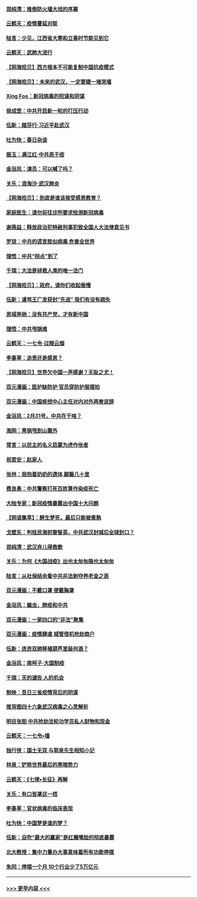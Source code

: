 #### [郑纯清：推倒防火墙大戏的序幕](../pages/nsc993/n11940838.md?t=03151002) 
#### [云鹤天：疫情蔓延对联](../pages/nsc993/n11940579.md?t=03151002) 
#### [陆言：少见，江西省大寒和立春时节能见到它](../pages/nsc993/n11939983.md?t=03151002) 
#### [云鹤天：武肺大流行](../pages/nsc993/n11939902.md?t=03151002) 
#### [【网海拾贝】西方根本不可能复制中国抗疫模式](../pages/nsc993/n11939725.md?t=03151002) 
#### [【网海拾贝】：未来的武汉，一定要建一堵哭墙](../pages/nsc993/n11938684.md?t=03151002) 
#### [Xing Foo：新冠病毒的阳谋和阴谋](../pages/nsc993/n11936086.md?t=03151002) 
#### [侯成罡：中共开启新一轮的打压行动](../pages/nsc993/n11935730.md?t=03151002) 
#### [伍新：踏莎行‧习近平赴武汉](../pages/nsc993/n11935157.md?t=03151002) 
#### [吐为快：春日杂谈](../pages/nsc993/n11934776.md?t=03151002) 
#### [振玉：满江红‧中共恶于疫](../pages/nsc993/n11934647.md?t=03151002) 
#### [金浴凤：演员：可以喊了吗？](../pages/nsc993/n11934602.md?t=03151002) 
#### [关乐：浪淘沙·武汉肺炎](../pages/nsc993/n11931792.md?t=03151002) 
#### [【网海拾贝】：到底是谁该接受感恩教育？](../pages/nsc993/n11931552.md?t=03151002) 
#### [家庭医生：请勿前往诊所要求检测新冠病毒](../pages/nsc993/n11929190.md?t=03151002) 
#### [谢燕益：释放政治犯特赦刑事犯致全国人大法律意见书](../pages/nsc993/n11928978.md?t=03151002) 
#### [罗琼：中共的谎言胜似病毒 危害全世界](../pages/nsc993/n11922636.md?t=03151002) 
#### [理悟：中共“拐点”到了](../pages/nsc993/n11928496.md?t=03151002) 
#### [千瑞：大法是拯救人类的唯一法门](../pages/nsc993/n11927637.md?t=03151002) 
#### [【网海拾贝】：政府，请你们收起傲慢](../pages/nsc993/n11926932.md?t=03151002) 
#### [伍新：谩骂王广发获封“先进” 我们有没有疏失](../pages/nsc993/n11926101.md?t=03151002) 
#### [思域奔驰：没有共产党，才有新中国](../pages/nsc993/n11926058.md?t=03151002) 
#### [理悟：中共甩锅难](../pages/nsc993/n11925355.md?t=03151002) 
#### [云鹤天：一七令·过眼云烟](../pages/nsc993/n11925284.md?t=03151002) 
#### [李春草：追责还是感恩？](../pages/nsc993/n11925274.md?t=03151002) 
#### [【网海拾贝】世界欠中国一声感谢？无耻之尤！](../pages/nsc993/n11925239.md?t=03151002) 
#### [双元漫画：医护缺防护 官员穿防护服摆拍](../pages/nsc993/n11923899.md?t=03151002) 
#### [双元漫画：中国疾控中心主任对内对外两套说辞](../pages/nsc993/n11921994.md?t=03151002) 
#### [金浴凤：2月31号，中共在干啥？](../pages/nsc993/n11922706.md?t=03151002) 
#### [海网：黑锅甩到山寨外](../pages/nsc993/n11922688.md?t=03151002) 
#### [常言：以民主的名义启蒙为虎作伥者](../pages/nsc993/n11922217.md?t=03151002) 
#### [祝君安：赵家人](../pages/nsc993/n11922209.md?t=03151002) 
#### [张林：我抱着奶奶的遗体 颠簸几十里](../pages/nsc993/n11920945.md?t=03151002) 
#### [费良勇：中共警察打死百姓算作染疫死亡](../pages/nsc993/n11919264.md?t=03151002) 
#### [大陆专家：新冠疫情暴露出中国十大问题](../pages/nsc993/n11919187.md?t=03151002) 
#### [【网语集萃】：醉生梦死，最后只能被煮熟](../pages/nsc993/n11918994.md?t=03151002) 
#### [戈壁东：判桂民海抓黎智英，中共武汉封城后全球封口？](../pages/nsc993/n11917982.md?t=03151002) 
#### [郑纯清：武汉弃儿得救歌](../pages/nsc993/n11917881.md?t=03151002) 
#### [关乐：为何《大国战疫》出也太匆匆隐也太匆匆](../pages/nsc993/n11917792.md?t=03151002) 
#### [陆言：从社保结余看中共非法剥夺养老金之恶](../pages/nsc993/n11917084.md?t=03151002) 
#### [双元漫画：不戴口罩 便戴胸罩](../pages/nsc993/n11916447.md?t=03151002) 
#### [金浴凤：蝗虫，肺疫和中共](../pages/nsc993/n11916904.md?t=03151002) 
#### [双元漫画：一家四口的“非法”聚集](../pages/nsc993/n11916378.md?t=03151002) 
#### [双元漫画：疫情肆虐 城管借机抢劫商户](../pages/nsc993/n11916310.md?t=03151002) 
#### [伍新：连连双肺移植葫芦里装何酒？](../pages/nsc993/n11913667.md?t=03151002) 
#### [金浴凤：南柯子·大国制疫](../pages/nsc993/n11913657.md?t=03151002) 
#### [千瑞：天的谴告  人的机会](../pages/nsc993/n11913309.md?t=03151002) 
#### [勉映：吾日三省疫情背后的阴谋](../pages/nsc993/n11913079.md?t=03151002) 
#### [推背图四十六象武汉病毒之心灵解析](../pages/nsc993/n11911761.md?t=03151002) 
#### [明目张胆 中共抢劫法轮功学员私人财物和现金](../pages/nsc993/n11910262.md?t=03151002) 
#### [云鹤天：一七令▪墙](../pages/nsc993/n11910627.md?t=03151002) 
#### [独行侠：国士无双 与郭泉先生相知小记](../pages/nsc993/n11910613.md?t=03151002) 
#### [林泉：铲除世界最后的黑暗势力](../pages/nsc993/n11909320.md?t=03151002) 
#### [云鹤天：《七律▪长征》再解](../pages/nsc993/n11909327.md?t=03151002) 
#### [关乐：有口皆罩这一捂](../pages/nsc993/n11908393.md?t=03151002) 
#### [李春草：官状病毒的临床表现](../pages/nsc993/n11908339.md?t=03151002) 
#### [吐为快：中国梦是谁的梦？](../pages/nsc993/n11906564.md?t=03151002) 
#### [伍新：自吹“最大的赢家”是红魔嘴脸的彻底暴露](../pages/nsc993/n11906407.md?t=03151002) 
#### [北大教授：集中力量办大事意味着所有功能停摆](../pages/nsc993/n11904800.md?t=03151002) 
#### [朱同：停摆一个月 10个行业少了5万亿元](../pages/nsc993/n11904498.md?t=03151002) 

----
#### [ >>> 更早内容 <<< ](../indexes/nsc993-earlier.md)

